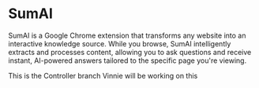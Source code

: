 # SumAI
SumAI is a Google Chrome extension that transforms any website into an interactive knowledge source. While you browse, SumAI intelligently extracts and processes content, allowing you to ask questions and receive instant, AI-powered answers tailored to the specific page you're viewing.



This is the Controller branch
Vinnie will be working on this
